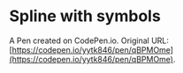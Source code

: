 # Spline with symbols

A Pen created on CodePen.io. Original URL: [https://codepen.io/yytk846/pen/qBPMOme](https://codepen.io/yytk846/pen/qBPMOme).


